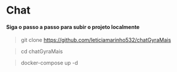 # Chat

#### Siga o passo a passo para subir o projeto localmente

> git clone https://github.com/leticiamarinho532/chatGyraMais

> cd chatGyraMais

> docker-compose up -d

